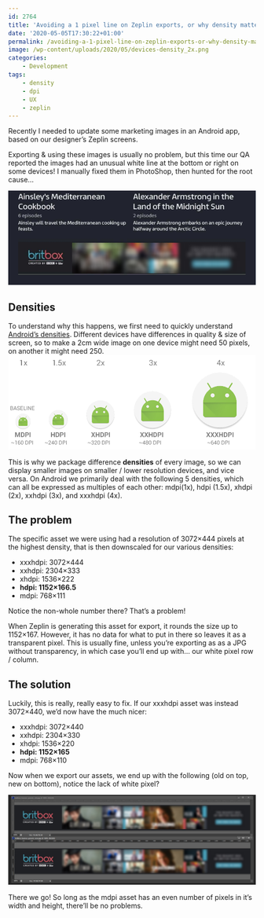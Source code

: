 ```yaml
---
id: 2764
title: 'Avoiding a 1 pixel line on Zeplin exports, or why density matters'
date: '2020-05-05T17:30:22+01:00'
permalink: /avoiding-a-1-pixel-line-on-zeplin-exports-or-why-density-matters/
image: /wp-content/uploads/2020/05/devices-density_2x.png
categories:
    - Development
tags:
    - density
    - dpi
    - UX
    - zeplin
---
```


Recently I needed to update some marketing images in an Android app, based on our designer’s Zeplin screens.

Exporting &amp; using these images is usually no problem, but this time our QA reported the images had an unusual white line at the bottom or right on some devices! I manually fixed them in PhotoShop, then hunted for the root cause…

[![](/wp-content/uploads/2020/05/FYR8IXi.png)](/wp-content/uploads/2020/05/FYR8IXi.png)

## Densities

To understand why this happens, we first need to quickly understand [Android’s densities](https://developer.android.com/training/multiscreen/screendensities). Different devices have differences in quality &amp; size of screen, so to make a 2cm wide image on one device might need 50 pixels, on another it might need 250. [![](/wp-content/uploads/2020/05/devices-density_2x.png)](/wp-content/uploads/2020/05/devices-density_2x.png)

This is why we package difference **densities** of every image, so we can display smaller images on smaller / lower resolution devices, and vice versa. On Android we primarily deal with the following 5 densities, which can all be expressed as multiples of each other: mdpi(1x), hdpi (1.5x), xhdpi (2x), xxhdpi (3x), and xxxhdpi (4x).

## The problem

The specific asset we were using had a resolution of 3072×444 pixels at the highest density, that is then downscaled for our various densities:

- xxxhdpi: 3072×444
- xxhdpi: 2304×333
- xhdpi: 1536×222
- **hdpi: 1152×166.5**
- mdpi: 768×111

Notice the non-whole number there? That’s a problem!

When Zeplin is generating this asset for export, it rounds the size up to 1152×167. However, it has no data for what to put in there so leaves it as a transparent pixel. This is usually fine, unless you’re exporting as as a JPG without transparency, in which case you’ll end up with… our white pixel row / column.

## The solution

Luckily, this is really, really easy to fix. If our xxxhdpi asset was instead 3072×440, we’d now have the much nicer:

- xxxhdpi: 3072×440
- xxhdpi: 2304×330
- xhdpi: 1536×220
- **hdpi: 1152×165**
- mdpi: 768×110

Now when we export our assets, we end up with the following (old on top, new on bottom), notice the lack of white pixel?

[![](/wp-content/uploads/2020/05/I7zOvZi.png)](/wp-content/uploads/2020/05/I7zOvZi.png)

There we go! So long as the mdpi asset has an even number of pixels in it’s width and height, there’ll be no problems.